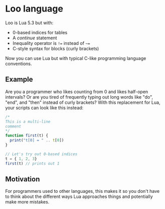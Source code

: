 # Loo language

Loo is Lua 5.3 but with:
- 0-based indices for tables
- A *continue* statement
- Inequality operator is `!=` instead of `~=`
- C-style syntax for blocks (curly brackets)

Now you can use Lua but with typical C-like programming language conventions.

## Example

Are you a programmer who likes counting from 0 and likes half-open intervals?
Or are you tired of frequently typing out long words like "do", "end", and
"then" instead of curly brackets?
With this replacement for Lua, your scripts can look like this instead:

```javascript
/*
This is a multi-line
comment
*/
function first(t) {
  print("t[0] = " .. t[0])
}

// Let's try out 0-based indices
t = { 1, 2, 3}
first(t) // prints out 1
```

## Motivation

For programmers used to other languages, this makes it so you don't have to
think about the different ways Lua approaches things and potentially make more
mistakes.
